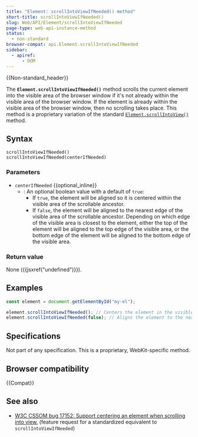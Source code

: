 ```yaml
---
title: "Element: scrollIntoViewIfNeeded() method"
short-title: scrollIntoViewIfNeeded()
slug: Web/API/Element/scrollIntoViewIfNeeded
page-type: web-api-instance-method
status:
  - non-standard
browser-compat: api.Element.scrollIntoViewIfNeeded
sidebar:
  - apiref:
      - DOM
---
```


{{Non-standard_header}}

The **`Element.scrollIntoViewIfNeeded()`** method scrolls the current element into the visible area of the browser window if it's not already within the visible area of the browser window. If the element is already within the visible area of the browser window, then no scrolling takes place. This method is a proprietary variation of the standard [`Element.scrollIntoView()`](/en-US/docs/Web/API/Element/scrollIntoView) method.

## Syntax

```js-nolint
scrollIntoViewIfNeeded()
scrollIntoViewIfNeeded(centerIfNeeded)
```

### Parameters

- `centerIfNeeded` {{optional_inline}}
  - : An optional boolean value with a default of `true`:
    - If `true`, the element will be aligned so it is centered within the visible area of the scrollable ancestor.
    - If `false`, the element will be aligned to the nearest edge of the visible area of the scrollable ancestor. Depending on which edge of the visible area is closest to the element, either the top of the element will be aligned to the top edge of the visible area, or the bottom edge of the element will be aligned to the bottom edge of the visible area.

### Return value

None ({{jsxref("undefined")}}).

## Examples

```js
const element = document.getElementById("my-el");

element.scrollIntoViewIfNeeded(); // Centers the element in the visible area
element.scrollIntoViewIfNeeded(false); // Aligns the element to the nearest edge in the visible area
```

## Specifications

Not part of any specification. This is a proprietary, WebKit-specific method.

## Browser compatibility

{{Compat}}

## See also

- [W3C CSSOM bug 17152: Support centering an element when scrolling into view.](https://www.w3.org/Bugs/Public/show_bug.cgi?id=17152) (feature request for a standardized equivalent to `scrollIntoViewIfNeeded`)
